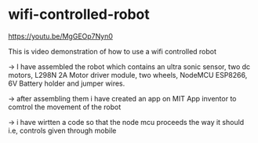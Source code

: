 # wifi-controlled-robot
https://youtu.be/MgGEOp7Nyn0

This is video demonstration of how to use a wifi controlled robot

-> I have assembled the robot which contains an ultra sonic sensor, two dc motors, L298N 2A Motor driver module, two wheels, NodeMCU ESP8266, 6V Battery holder and jumper wires.

-> after assembling them i have created an app on MIT App inventor to comtrol the movement of the robot

-> i have wirtten a code so that the node mcu proceeds the way it should i.e, controls given through mobile 

